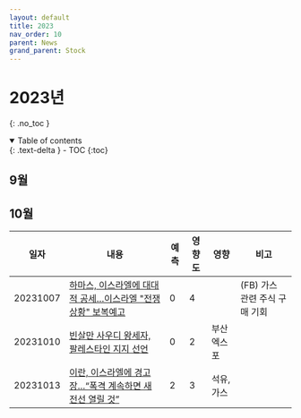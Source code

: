 ```yaml
---
layout: default
title: 2023
nav_order: 10
parent: News
grand_parent: Stock
---
```


# 2023년
{: .no_toc }

<details open markdown="block">
  <summary>
    Table of contents
  </summary>
  {: .text-delta }
- TOC
{:toc}
</details>
<!------------------------------------ STEP ------------------------------------>



## 9월 


## 10월 

|일자|내용|예측|영향도|영향|비고|
|---|---|---|---|---|---|
|20231007|[하마스, 이스라엘에 대대적 공세…이스라엘 "전쟁상황" 보복예고](https://www.yna.co.kr/view/AKR20231007034851079?input=1195m)|0|4||(FB) 가스 관련 주식 구매 기회|
|20231010|[빈살만 사우디 왕세자, 팔레스타인 지지 선언](https://www.mk.co.kr/news/world/10845999)|0|2|부산엑스포||
|20231013|[이란, 이스라엘에 경고장…“폭격 계속하면 새 전선 열릴 것”](https://www.hani.co.kr/arti/international/international_general/1112002.html)|2|3|석유, 가스||